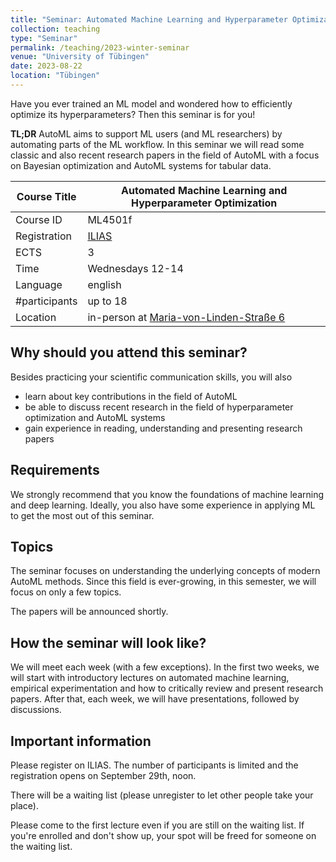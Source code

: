 ```yaml
---
title: "Seminar: Automated Machine Learning and Hyperparameter Optimization"
collection: teaching
type: "Seminar"
permalink: /teaching/2023-winter-seminar
venue: "University of Tübingen"
date: 2023-08-22
location: "Tübingen"
---
```


Have you ever trained an ML model and wondered how to efficiently optimize its hyperparameters? Then this seminar is for you!

**TL;DR** AutoML aims to support ML users (and ML researchers) by automating parts of the ML workflow. In this seminar we will read some classic and also recent research papers in the field of AutoML with a focus on Bayesian optimization and AutoML systems for tabular data. 

| Course Title | Automated Machine Learning and Hyperparameter Optimization                                                                                                                                               |
|--------------|----------------------------------------------------------------------------------------------------------------------------------------------------------------------------------------------------------|
| Course ID    | ML4501f                                                                                                                                                                                                  |
| Registration | [ILIAS](https://ovidius.uni-tuebingen.de/ilias3/goto.php?target=crs_4330955&client_id=pr02)                                                                                                              |
| ECTS         | 3                                                                                                                                                                                                        |
| Time         | Wednesdays 12-14                                                                                                                                                                                         |
| Language     | english                                                                                                                                                                                                  |
| #participants | up to 18                                                                                                                                                                                                 |
| Location     | in-person at [Maria-von-Linden-Straße 6](https://uni-tuebingen.de/einrichtungen/personalvertretungen-beratung-beauftragte/lageplaene/karte-c-sand-aussenbereiche-innenstadt/maria-von-linden-strasse-6/) |

Why should you attend this seminar?
---
Besides practicing your scientific communication skills, you will also 
  * learn about key contributions in the field of AutoML
  * be able to discuss recent research in the field of hyperparameter optimization and AutoML systems
  * gain experience in reading, understanding and presenting research papers 

Requirements
---
We strongly recommend that you know the foundations of machine learning and deep learning. Ideally, you also have some experience in applying ML to get the most out of this seminar.

Topics
---
The seminar focuses on understanding the underlying concepts of modern AutoML methods. Since this field is ever-growing, in this semester, we will focus on only a few topics.

The papers will be announced shortly.

How the seminar will look like?
---

We will meet each week (with a few exceptions). In the first two weeks, we will start with introductory lectures on automated machine learning, empirical experimentation and how to critically review and present research papers. After that, each week, we will have presentations, followed by discussions.

Important information
---

Please register on ILIAS. The number of participants is limited and the registration opens on September 29th, noon. 

There will be a waiting list (please unregister to let other people take your place). 

Please come to the first lecture even if you are still on the waiting list. If you're enrolled and don't show up, your spot will be freed for someone on the waiting list.



 

